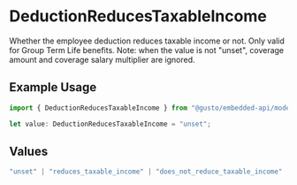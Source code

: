 # DeductionReducesTaxableIncome

Whether the employee deduction reduces taxable income or not. Only valid for Group Term Life benefits. Note: when the value is not "unset", coverage amount and coverage salary multiplier are ignored.

## Example Usage

```typescript
import { DeductionReducesTaxableIncome } from "@gusto/embedded-api/models/operations";

let value: DeductionReducesTaxableIncome = "unset";
```

## Values

```typescript
"unset" | "reduces_taxable_income" | "does_not_reduce_taxable_income"
```